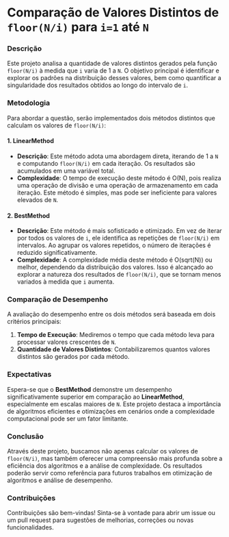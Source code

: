 # Comparação de Valores Distintos de `floor(N/i)` para `i=1` até `N`

### Descrição
Este projeto analisa a quantidade de valores distintos gerados pela função `floor(N/i)` à medida que `i` varia de 1 a `N`. O objetivo principal é identificar e explorar os padrões na distribuição desses valores, bem como quantificar a singularidade dos resultados obtidos ao longo do intervalo de `i`.

### Metodologia
Para abordar a questão, serão implementados dois métodos distintos que calculam os valores de `floor(N/i)`:

#### 1. **LinearMethod**
- **Descrição**: Este método adota uma abordagem direta, iterando de 1 a `N` e computando `floor(N/i)` em cada iteração. Os resultados são acumulados em uma variável total.
- **Complexidade**: O tempo de execução deste método é O(N), pois realiza uma operação de divisão e uma operação de armazenamento em cada iteração. Este método é simples, mas pode ser ineficiente para valores elevados de `N`.

#### 2. **BestMethod**
- **Descrição**: Este método é mais sofisticado e otimizado. Em vez de iterar por todos os valores de `i`, ele identifica as repetições de `floor(N/i)` em intervalos. Ao agrupar os valores repetidos, o número de iterações é reduzido significativamente.
- **Complexidade**: A complexidade média deste método é O(sqrt(N)) ou melhor, dependendo da distribuição dos valores. Isso é alcançado ao explorar a natureza dos resultados de `floor(N/i)`, que se tornam menos variados à medida que `i` aumenta.

### Comparação de Desempenho
A avaliação do desempenho entre os dois métodos será baseada em dois critérios principais:
1. **Tempo de Execução**: Mediremos o tempo que cada método leva para processar valores crescentes de `N`.
2. **Quantidade de Valores Distintos**: Contabilizaremos quantos valores distintos são gerados por cada método.

### Expectativas
Espera-se que o **BestMethod** demonstre um desempenho significativamente superior em comparação ao **LinearMethod**, especialmente em escalas maiores de `N`. Este projeto destaca a importância de algoritmos eficientes e otimizações em cenários onde a complexidade computacional pode ser um fator limitante.

### Conclusão
Através deste projeto, buscamos não apenas calcular os valores de `floor(N/i)`, mas também oferecer uma compreensão mais profunda sobre a eficiência dos algoritmos e a análise de complexidade. Os resultados poderão servir como referência para futuros trabalhos em otimização de algoritmos e análise de desempenho.

### Contribuições
Contribuições são bem-vindas! Sinta-se à vontade para abrir um issue ou um pull request para sugestões de melhorias, correções ou novas funcionalidades.
